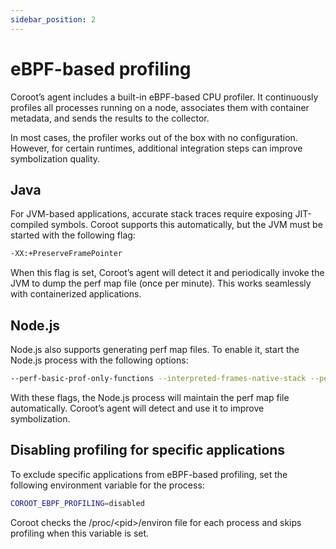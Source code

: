 ```yaml
---
sidebar_position: 2
---
```


# eBPF-based profiling

Coroot’s agent includes a built-in eBPF-based CPU profiler. It continuously profiles all processes running on a node, 
associates them with container metadata, and sends the results to the collector.

In most cases, the profiler works out of the box with no configuration. 
However, for certain runtimes, additional integration steps can improve symbolization quality.

## Java

For JVM-based applications, accurate stack traces require exposing JIT-compiled symbols. 
Coroot supports this automatically, but the JVM must be started with the following flag:

```bash
-XX:+PreserveFramePointer
```

When this flag is set, Coroot’s agent will detect it and periodically invoke the JVM to dump the perf map file (once per minute). 
This works seamlessly with containerized applications.

## Node.js

Node.js also supports generating perf map files. To enable it, start the Node.js process with the following options:

```bash
--perf-basic-prof-only-functions --interpreted-frames-native-stack --perf-basic-prof
```

With these flags, the Node.js process will maintain the perf map file automatically. 
Coroot’s agent will detect and use it to improve symbolization.

## Disabling profiling for specific applications

To exclude specific applications from eBPF-based profiling, set the following environment variable for the process:

```bash
COROOT_EBPF_PROFILING=disabled
```

Coroot checks the /proc/&lt;pid&gt;/environ file for each process and skips profiling when this variable is set.


